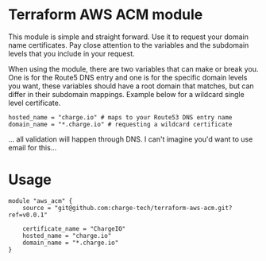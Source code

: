 # Terraform AWS ACM module
This module is simple and straight forward. Use it to request your domain name certificates. Pay close attention to the variables and the subdomain levels that you include in your request.

When using the module, there are two variables that can make or break you. One is for the Route5 DNS entry and one is for the specific domain levels you want, these variables should have a root domain that matches,  but can differ in their subdomain mappings. Example below for a wildcard single level certificate.

```
hosted_name = "charge.io" # maps to your Route53 DNS entry name
domain_name = "*.charge.io" # requesting a wildcard certificate
```

... all validation will happen through DNS. I can't imagine you'd want to use email for this...

# Usage
```
module "aws_acm" {
	source = "git@github.com:charge-tech/terraform-aws-acm.git?ref=v0.0.1"

	certificate_name = "ChargeIO"
	hosted_name = "charge.io"
	domain_name = "*.charge.io"
}
```
